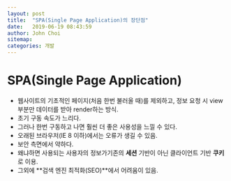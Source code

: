 ```yaml
---
layout: post
title:  "SPA(Single Page Application)의 장단점"
date:   2019-06-19 08:43:59
author: John Choi
sitemap:
categories: 개발
---
```


# SPA(Single Page Application)

- 웹사이트의 기초적인 페이지(처음 한번 불러올 때)를 제외하고, 정보 요청 시 view 부분만 데이터를 받아 render하는 방식.
- 초기 구동 속도가 느리다.
- 그러나 한번 구동하고 나면 훨씬 더 좋은 사용성을 느낄 수 있다.
- 오래된 브라우저(IE 8 이하)에서는 오류가 생길 수 있음.
- 보안 측면에서 약하다.
- 왜냐하면 사용되는 사용자의 정보가기존의 **세션** 기반이 아닌 클라이언트 기반 **쿠키**로 이용.
- 그외에  **검색 엔진 최적화(SEO)**에서 어려움이 있음.


